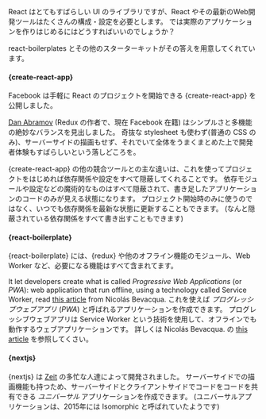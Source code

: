 React はとてもすばらしい UI のライブラリですが、React やその最新のWeb開発ツールはたくさんの構成・設定を必要とします。
では実際のアプリケーションを作りはじめるにはどうすればいいのでしょうか？

react-boilerplates とその他のスターターキットがその答えを用意してくれています。

#### {create-react-app}

Facebook は手軽に React のプロジェクトを開始できる {create-react-app} を公開しました。

[Dan Abramov](https://github.com/gaearon) (Redux の作者で、現在 Facebook 在籍) はシンプルさと多機能の絶妙なバランスを見出しました。
奇抜な stylesheet も使わず(普通の CSS のみ)、サーバーサイドの描画もせず、それでいて全体をうまくまとめた上で開発者体験もすばらしいという落しどころを。

{create-react-app} の他の競合ツールとの主な違いは、これを使ってプロジェクトをはじめれば依存関係や設定をすべて隠蔽してくれることです。
依存モジュールや設定などの魔術的なものはすべて隠蔽されて、書き足したアプリケーションのコードのみが見える状態になります。
プロジェクト開始時のみに使うのではなく、いつでも依存関係を最新な状態に更新することもできます。
(なんと隠蔽されている依存関係をすべて書き出すこともできます)

#### {react-boilerplate}

{react-boilerplate} には、{redux} や他のオフライン機能のモジュール、Web Worker など、必要になる機能はすべて含まれてます。

It let developers create what is called *Progressive Web Applications* (or *PWA*): web application that run offline, using a technology called Service Worker, read [this article](https://ponyfoo.com/articles/progressive-app-serviceworker) from Nicolás Bevacqua.
これを使えば *プログレッシブウェブアプリ* (*PWA*) と呼ばれるアプリケーションを作成できます。
プログレッシブウェブアプリは Service Worker という技術を使用して、オフラインでも動作するウェブアプリケーションです。
詳しくは Nicolás Bevacqua. の [this article](https://ponyfoo.com/articles/progressive-app-serviceworker) を参照してくさい。

#### {nextjs}

{nextjs} は [Zeit](https://zeit.co/) の多忙な人達によって開発されました。
サーバーサイドでの描画機能も持つため、サーバーサイドとクライアントサイドでコードをコードを共有できる *ユニバーサル* アプリケーションを作成できます。
(ユニバーサルアプリケーションは、2015年には Isomorphic と呼ばれていたようです)
